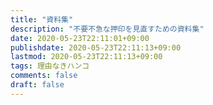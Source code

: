 ```yaml
---
title: "資料集"
description: "不要不急な押印を見直すための資料集"
date: 2020-05-23T22:11:01+09:00
publishdate: 2020-05-23T22:11:13+09:00
lastmod: 2020-05-23T22:11:13+09:00
tags: 理由なきハンコ
comments: false
draft: false
---
```

